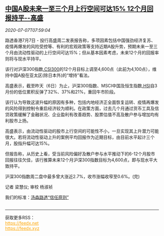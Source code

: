 <!--1594110196000-->
[中国A股未来一至三个月上行空间可达15% 12个月回报持平--高盛](https://cn.reuters.com/article/goldman-sachs-china-stock-outlook-0707-t-idCNKBS2480W4)
------

<div><i>2020-07-07T07:59:04</i></div><div class="StandardArticleBody_body"><p>路透香港7月7日 - 投行高盛周二发表报告称，多项因素包括中国强劲经济复苏、疫情再爆发的风险受控等、有利的宏观政策等支持近期A股升势，预期未来一至三个月由流动性驱动的上行空间可达15%；但从基本因素考虑，未来12个月的回报率则将与现水平持平。 </p><p>该行对沪深300指数<a href="/investing/markets/index?symbol=.CSI300">.CSI300</a>的12个月目标上调至4,600点（此前为4,100点），维持中国A股在亚太区(除日本外)的“增持”看法。 </p><p>高盛表示，截至昨天（6日）为止，沪深300指数、MSCI中国及恒生指数<a href="/investing/markets/index?symbol=.HSI">.HSI</a>自3月份的低位累积反弹了32%、37%和21%，重回牛市阶段。 </p><p>该行认为导致这波升幅的原因有多种，包括内地经济正全面恢复运转、疫情再爆发的风险得到控制令重启经济较为顺利。在政策方面，过去几个月通过货币工具及信贷政策缓解了金融状况、企业盈利有改善趋势、股票估值不高及散户参与增加均有利股市上扬。 </p><p>高盛表示，由流动性驱动的股市上行空间的可能性不小，一旦实现其上升潜力可能很大。若将流动性驱动上升的案例平均回报作为近期目标，由目前水平起计三个月，股指升幅可达15%。 </p><p>但报告称，从历史上看，受当前风险偏好及散户参与水平推动下的6-12个月股市回报往往欠佳，该行推算未来12个月沪深300指数目标为4,600点，即与现水平大致持平。 </p><p>沪深300指数周二盘中最多曾大涨近2.7%，收市涨幅收窄至0.6%。(完)  </p><div class="Attribution_container"><div class="Attribution_attribution"><p class="Attribution_content">记者 梁慧仪; 审校 杨淑祯 </p></div></div><div class="StandardArticleBody_trustBadgeContainer"><span class="StandardArticleBody_trustBadgeTitle">我们的标准：</span><span class="trustBadgeUrl"><a href="https://www.thomsonreuters.cn/content/dam/openweb/documents/pdf/china/brochures/about-us-1.pdf">汤森路透“信任原则”</a></span></div></div><br><hr><div>获取更多RSS：<br><a href="https://feedx.net" style="color:orange" target="_blank">https://feedx.net</a> <br><a href="https://feedx.xyz" style="color:orange" target="_blank">https://feedx.xyz</a><br></div>
